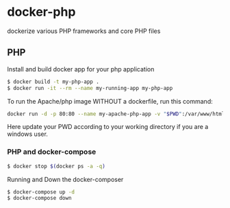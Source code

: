 # docker-php
dockerize various PHP frameworks and core PHP files

## PHP
Install and build docker app for your php application

```sh
$ docker build -t my-php-app .
$ docker run -it --rm --name my-running-app my-php-app
```

To run the Apache/php image WITHOUT a dockerfile, run this command:

```sh
docker run -d -p 80:80 --name my-apache-php-app -v "$PWD":/var/www/html php:7.2-apache # This line for *nix users
```
Here update your PWD according to your working directory if you are a windows user.

### PHP and docker-compose

```sh
$ docker stop $(docker ps -a -q)
```

Running and Down the docker-composer
```sh
$ docker-compose up -d
$ docker-compose down
```
